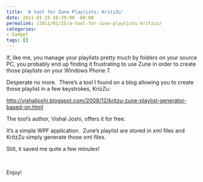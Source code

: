 ```yaml
---
title: 'A tool for Zune Playlists: KritzZu'
date: 2011-01-25 16:29:00 -08:00
permalink: /2011/01/25/a-tool-for-zune-playlists-kritzzu/
categories:
- Gadget
tags: []
---
```

<p>If, like me, you manage your playlists pretty much by folders on your source PC, you probably end up finding it frustrating to use Zune in order to create those playlists on your Windows Phone 7.</p>  <p>Desperate no more.&#160; There’s a tool I found on a blog allowing you to create those playlist in a few keystrokes, KrizZu:</p>  <p><a title="http://vishaljoshi.blogspot.com/2008/12/kritzu-zune-playlist-generator-based-on.html" href="http://vishaljoshi.blogspot.com/2008/12/kritzu-zune-playlist-generator-based-on.html">http://vishaljoshi.blogspot.com/2008/12/kritzu-zune-playlist-generator-based-on.html</a></p>  <p>The tool’s author, Vishal Joshi, offers it for free.</p>  <p>It’s a simple WPF application.&#160; Zune’s playlist are stored in xml files and KritzZu simply generate those xml files.</p>  <p>Still, it saved me quite a few minutes!</p>  <p>&#160;</p>  <p>Enjoy!</p>